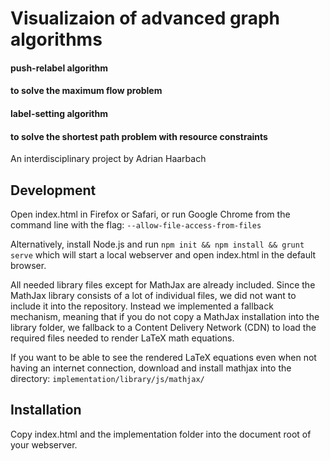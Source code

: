 # Visualizaion of advanced graph algorithms
#### push-relabel algorithm
#### to solve the maximum flow problem
#### label-setting algorithm
#### to solve the shortest path problem with resource constraints

An interdisciplinary project by Adrian Haarbach

## Development
Open index.html in Firefox or Safari, or run Google Chrome from the command line with the flag:
`
--allow-file-access-from-files
`

Alternatively, install Node.js and run
`
npm init && npm install && grunt serve
`
which will start a local webserver and open index.html in the default browser.

All needed library files except for MathJax are already included. 
Since the MathJax library consists of a lot of individual files, we did not want to include it into the repository. Instead we implemented a fallback mechanism, meaning that if you do not copy a MathJax installation into the library folder, we fallback to a Content Delivery Network (CDN) to load the required files needed to render LaTeX math equations.

If you want to be able to see the rendered LaTeX equations even when not having an internet connection, download and install mathjax into the directory:
`
implementation/library/js/mathjax/
`

## Installation
Copy index.html and the implementation folder into the document root of your webserver.

